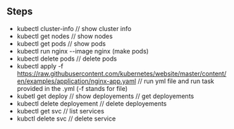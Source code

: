 ## Steps
- kubectl cluster-info // show cluster info
- kubectl get nodes // show nodes
- kubectl get pods // show pods
- kubectl run  nginx --image nginx (make pods)
- kubectl delete pods <pod name> // delete pods
- kubectl apply -f https://raw.githubusercontent.com/kubernetes/website/master/content/en/examples/application/nginx-app.yaml // run yml file and run task  provided in the .yml (-f stands for file)
- kubetl get deploy // show deployements // get deployements
- kubectl delete deployement <deployement name> // delete deployements
- kubectl get svc // list services
- kubctl delete svc <service name> // delete service



